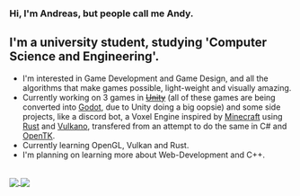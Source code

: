### Hi, I'm Andreas, but people call me Andy.

## I'm a university student, studying 'Computer Science and Engineering'.
- I'm interested in Game Development and Game Design, and all the algorithms that make games possible, light-weight and visually amazing.
- Currently working on 3 games in ~~[Unity][unity]~~ (all of these games are being converted into [Godot][godotlink], due to Unity doing a big oopsie) and some side projects, like a discord bot, a Voxel Engine inspired by [Minecraft][mclink] using [Rust][rustlink] and [Vulkano][vulkanolink], transfered from an attempt to do the same in C# and [OpenTK][opentklink].
- Currently learning OpenGL, Vulkan and Rust.
- I'm planning on learning more about Web-Development and C++.

<br />

<!-- [![Anurag's GitHub stats](vercel-github-stats-personal-atdcx7tph-andreastars-projects.vercel.app/api?username=AndreasTar&show_icons=true&hide_border=true&hide=issues,contribs&count_private=true&theme=github_dark)](https://github.com/anuraghazra/github-readme-stats)


[![Top Langs](vercel-github-stats-personal-atdcx7tph-andreastars-projects.vercel.app/api/top-langs/?username=AndreasTar&layout=compact)](https://github.com/anuraghazra/github-readme-stats) -->

<a href="https://github.com/anuraghazra/github-readme-stats">
  <img align="center" src="https://github-readme-stats.vercel.app/api?username=AndreasTar&show_icons=true&hide_border=true&hide=issues,contribs&count_private=true&theme=github_dark" />
</a>
<a href="https://github.com/anuraghazra/github-readme-stats">
  <img align="center" src="https://github-readme-stats.vercel.app/api/top-langs/?username=AndreasTar&layout=compact&hide_border=true&count_private=true&theme=github_dark&langs_count=5" />
</a>


[discord]: https://github.com/Rapptz/discord.py
[unity]: https://unity.com/
[mclink]: https://www.minecraft.net/en-us
[opentklink]: https://opentk.net/
[godotlink]: https://godotengine.org/
[rustlink]: https://www.rust-lang.org/
[vulkanolink]: https://github.com/vulkano-rs
